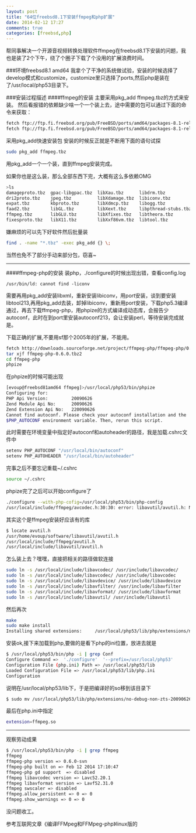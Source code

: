 ```yaml
---
layout: post
title: "64位freebsd8.1下安装ffmpeg和php扩展"
date: 2014-02-12 17:27
comments: true
categories: [freebsd,php] 
---
```



帮同事解决一个开源音视频转换处理软件ffmpeg在freebsd8.1下安装的问题，我也是装了2个下午，绕了个圈子下载了个没用的扩展浪费时间。

<!-- more -->

###环境freebsd8.1 amd64
我拿个了干净的系统做试验，安装的时候选择了develop模式和customize，customize里只选择了ports,然后php是装在了/usr/local/php53目录下。

###安装过程描述
####ffmpeg的安装
主要采用pkg_add ffmpeg.tbz的方式来安装。
然后看报错的依赖缺少啥一个一个装上去，途中需要的包可以通过下面的命令来获取：

```sh
fetch ftp://ftp.fi.freebsd.org/pub/FreeBSD/ports/amd64/packages-8.1-release/Latest/ffmpeg.tbz
fetch ftp://ftp.fi.freebsd.org/pub/FreeBSD/ports/amd64/packages-8.1-release/Latest/x264.tbz
```

采用pkg_add快速安装包
安装的时候反正就是不断用下面的语句试探

```sh
sudo pkg_add ffmpeg.tbz
```

用pkg_add一个一个装，直到ffmpeg安装完成。



如果你也是这么装，那么全部东西下完，大概有这么多依赖OMG

```sh
>ls
damageproto.tbz  gpac-libgpac.tbz  libXau.tbz      libdrm.tbz            libvorbis.tbz   png.tbz               xvid.tbz
dri2proto.tbz    jpeg.tbz          libXdamage.tbz  libiconv.tbz          libxcb.tbz      schroedinger.tbz
expat.tbz        kbproto.tbz       libXdmcp.tbz    libogg.tbz            libxml.tbz      x264.tbz
faad2.tbz        libGL.tbz         libXext.tbz     libpthread-stubs.tbz  libxml2.tbz     xextproto.tbz
ffmpeg.tbz       libGLU.tbz        libXfixes.tbz   libtheora.tbz         orc.tbz         xf86vidmodeproto.tbz
fixesproto.tbz   libX11.tbz        libXxf86vm.tbz  libtool.tbz           pkg-config.tbz  xproto.tbz
```

嫌麻烦的可以先下好软件然后批量装

```sh
find . -name "*.tbz" -exec pkg_add {} \;
```

当然也免不了部分手动来部分包，窃喜~


----------------------------

####ffmpeg-php的安装
装php，./configure的时候出现出错，查看config.log

` /usr/bin/ld: cannot find -liconv `

需要再用pkg_add安装libxml，重新安装libiconv，用port安装，谈到要安装libtool213,再用pkg_add去装，卸掉libiconv，重新用port安装，下载php5.3编译通过，再去下载ffmpeg-php，用phpize的方式编译成动态库，会报告少autoconf，此时在到port里安装autoconf213，会让安装perl，等待安装完成就是。


下载正确的扩展,不要用sf那个2005年的扩展，不能用。

```sh
fetch http://downloads.sourceforge.net/project/ffmpeg-php/ffmpeg-php/0.6.0/ffmpeg-php-0.6.0.tbz2
tar xjf ffmpeg-php-0.6.0.tbz2
cd ffmpeg-php
phpize
```

在phpize的时候可能出现

```sh
[evoup@freebsd81amd64 ffmpeg]>/usr/local/php53/bin/phpize
Configuring for:
PHP Api Version:         20090626
Zend Module Api No:      20090626
Zend Extension Api No:   220090626
Cannot find autoconf. Please check your autoconf installation and the
$PHP_AUTOCONF environment variable. Then, rerun this script.
```

此时需要在环境变量中指定好autoconf和autoheader的路径，我是加载.cshrc文件中

```sh
setenv PHP_AUTOCONF "/usr/local/bin/autoconf"
setenv PHP_AUTOHEADER "/usr/local/bin/autoheader"
```

完事之后不要忘记重载~/.cshrc

```sh
source ~/.cshrc
```

phpize完了之后可以开始configure了

```sh
./configure --with-php-cofig=/usr/local/php53/bin/php-config
/usr/local/include/ffmpeg/avcodec.h:30:30: error: libavutil/avutil.h: No such file or directory
```

其实这个是ffmpeg安装好应该有的库

```sh
$ locate avutil.h
/usr/home/evoup/software/libavutil/avutil.h
/usr/local/include/ffmpeg/avutil.h
/usr/local/include/libavutil/avutil.h
```

怎么装上去？嘿嘿，直接把相关的路径做软连接

```sh
sudo ln -s /usr/local/include/libavcodec/ /usr/include/libavcodec/
sudo ln -s /usr/local/include/libavcodec/ /usr/include/libavcodec
sudo ln -s /usr/local/include/libavdevice/ /usr/include/libavdevice
sudo ln -s /usr/local/include/libavfilter/ /usr/include/libavfilter
sudo ln -s /usr/local/include/libavformat/ /usr/include/libavformat
sudo ln -s /usr/local/include/libavutil/ /usr/include/libavutil
```

然后再次

```sh
make 
sudo make install
Installing shared extensions:     /usr/local/php53/lib/php/extensions/no-debug-non-zts-20090626/
```

安装ok,接下来加载到php,要做的是看下php的ini位置，放进去就是

```sh
$ /usr/local/php53/bin/php -i | grep Conf
Configure Command =>  './configure'  '--prefix=/usr/local/php53'
Configuration File (php.ini) Path => /usr/local/php53/lib
Loaded Configuration File => /usr/local/php53/lib/php.ini
Configuration
```

说明在/usr/local/php53/lib下，于是把编译好的so移到该目录下

```sh
$ sudo mv /usr/local/php53/lib/php/extensions/no-debug-non-zts-20090626/ffmpeg.so /usr/local/php53/lib
```

最后在php.ini中指定

```sh
extension=ffmpeg.so
```

-----------------------

观察劳动成果

```sh
$ /usr/local/php53/bin/php -i | grep ffmpeg
ffmpeg
ffmpeg-php version => 0.6.0-svn
ffmpeg-php built on => Feb 12 2014 17:10:47
ffmpeg-php gd support  => disabled
ffmpeg libavcodec version => Lavc52.20.1
ffmpeg libavformat version => Lavf52.31.0
ffmpeg swscaler => disabled
ffmpeg.allow_persistent => 0 => 0
ffmpeg.show_warnings => 0 => 0
```

没问题收工。



参考互联网文章《编译FFMpeg和FFMpeg-php》linux版的
